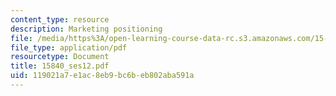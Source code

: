 ```yaml
---
content_type: resource
description: Marketing positioning
file: /media/https%3A/open-learning-course-data-rc.s3.amazonaws.com/15-840-special-seminar-in-marketing-marketing-management-spring-2004/119021a7e1ac8eb9bc6beb802aba591a_15840_ses12.pdf
file_type: application/pdf
resourcetype: Document
title: 15840_ses12.pdf
uid: 119021a7-e1ac-8eb9-bc6b-eb802aba591a
---
```

